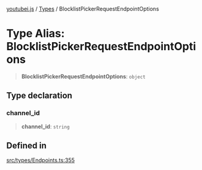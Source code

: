 [youtubei.js](../../../README.md) / [Types](../README.md) / BlocklistPickerRequestEndpointOptions

# Type Alias: BlocklistPickerRequestEndpointOptions

> **BlocklistPickerRequestEndpointOptions**: `object`

## Type declaration

### channel\_id

> **channel\_id**: `string`

## Defined in

[src/types/Endpoints.ts:355](https://github.com/LuanRT/YouTube.js/blob/eb21af33db708f0355f4fb15881f5d4fabc7b06c/src/types/Endpoints.ts#L355)
